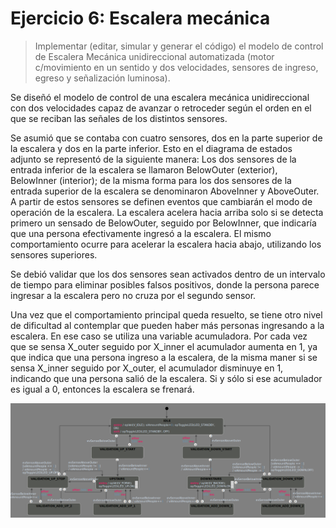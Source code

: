# Ejercicio 6: Escalera mecánica

> Implementar (editar, simular y generar el código) el modelo de control de Escalera Mecánica unidireccional automatizada (motor c/movimiento en un sentido y dos velocidades, sensores de ingreso, egreso y señalización luminosa).

Se diseñó el modelo de control de una escalera mecánica unidireccional con dos velocidades capaz de avanzar o retroceder según el orden en el que se reciban las señales de los distintos sensores.

Se asumió que se contaba con cuatro sensores, dos en la parte superior de la escalera y dos en la parte inferior. Esto en el diagrama de estados adjunto se representó de la siguiente manera: Los dos sensores de la entrada inferior de la escalera se llamaron BelowOuter (exterior), BelowInner (interior); de la misma forma para los dos sensores de la entrada superior de la escalera se denominaron AboveInner y AboveOuter. A partir de estos sensores se definen eventos que cambiarán el modo de operación de la escalera. La escalera acelera hacia arriba solo si se detecta primero un sensado de BelowOuter, seguido por BelowInner, que indicaría que una persona efectivamente ingresó a la escalera. El mismo comportamiento ocurre para acelerar la escalera hacia abajo, utilizando los sensores superiores.

Se debió validar que los dos sensores sean activados dentro de un intervalo de tiempo para eliminar posibles falsos positivos, donde la persona parece ingresar a la escalera pero no cruza por el segundo sensor.

Una vez que el comportamiento principal queda resuelto, se tiene otro nivel de dificultad al contemplar que pueden haber más personas ingresando a la escalera. En ese caso se utiliza una variable acumuladora. Por cada vez que se sensa X_outer seguido por X_inner el acumulador aumenta en 1, ya que indica que una persona ingreso a la escalera, de la misma maner si se sensa X_inner seguido por X_outer, el acumulador disminuye en 1, indicando que una persona salió de la escalera. Si y sólo si ese acumulador es igual a 0, entonces la escalera se frenará.

![Diagrama de estados](ej6_statechart.png)

